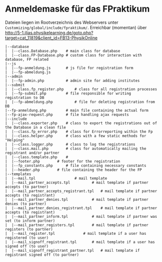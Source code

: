 # Anmeldemaske für das FPraktikum
Dateien liegen im Rootverzeichnis des Webservers unter `Customizing/global/include/fpraktikum/`. Erreichbar (momentan) über http://5-1.ilias.physikelearning.de/goto.php?target=cat_11819&client_id=FB13-PhysikOnline

	|--database
	|  |--class.Database.php	# main class for database
	|  |--class.FP-Database.php # custom class for interaction with database, FP related
	|--js
	|  |--fp-anmeldung.js		# js file for registration form
	|  |--fp-abmeldung.js
	|--admin
	|  |--fp-admin.php			# admin site for adding institutes
	|--submit
	|  |--class.fp_register.php		# class for all registration processes
	|  |--fp-submit.php			# file responsible for writing registration to DB
	|  |--fp-abmeldung.php			# file for deleting registration from DB
	|--fp-anmeldung.php			# main file containing the actual form
	|--fp-ajax-request.php		# file handling ajax requests
	|--include
	|  |--class.exporter.php	# class to export the registrations out of the Database in a clean file
	|  |--class.fp_error.php	# class for Errorreporting within the Fp
	|  |--class.helper.php		# class with a few static methods for "Helping"
	|  |--class.logger.php		# class to log the registrations
	|  |--class.mail.php		# class for automatically mailing the registrant and/or partner
	|  |--class.template.php	#
	|  |--footer.php		# footer for the registration
	|  |--fp_constants.php		# file containing necessary constants
	|  |--header.php		# file containing the header for the FP
	|--templates
	|  |--mail.tpl					# mail template
	|  |--mail_partner_accepts.tpl			# mail template if partner accepts (to partner)
	|  |--mail_partner_accepts_registrant.tpl	# mail template if partner accepts (to registrant)
	|  |--mail_partner_denies.tpl			# mail template if partner denies (to partner)
	|  |--mail_partner_denies_registrant.tpl	# mail template if partner accepts (to registrant)
	|  |--mail_partner_inform.tpl			# mail template if partner was set (to inform partner)
	|  |--mail_partner_registers.tpl		# mail template if partner registers (to partner)
	|  |--mail_register.tpl				# mail template if a user has registered (to user)
	|  |--mail_signoff_registrant.tpl		# mail template if a user has signed off (to user)
	|  |--mail_signoff_registrant_partner.tpl	# mail template if registrant signed off (to partner)
	
	
	
